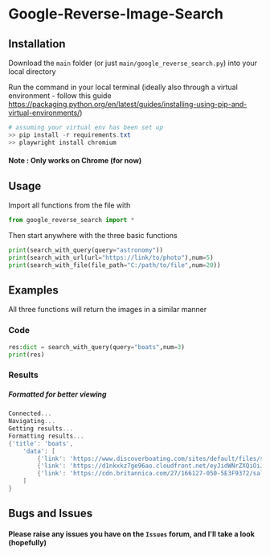 # Google-Reverse-Image-Search

## Installation
Download the `main` folder (or just `main/google_reverse_search.py`) into your local directory

Run the command in your local terminal (ideally also through a virtual environment - follow this guide https://packaging.python.org/en/latest/guides/installing-using-pip-and-virtual-environments/)
```ps1
# assuming your virtual env has been set up
>> pip install -r requirements.txt
>> playwright install chromium
```

#### Note : Only works on Chrome (for now)

## Usage

Import all functions from the file with 
```py
from google_reverse_search import *
```

Then start anywhere with the three basic functions

```py
print(search_with_query(query="astronomy"))
print(search_with_url(url="https://link/to/photo"),num=5)
print(search_with_file(file_path="C:/path/to/file",num=20))
```

## Examples
All three functions will return the images in a similar manner

### Code
```py
res:dict = search_with_query(query="boats",num=3)
print(res)
```

### Results
##### Formatted for better viewing
```ps1
Connected...
Navigating...
Getting results...
Formatting results...
{'title': 'boats', 
    'data': [
        {'link': 'https://www.discoverboating.com/sites/default/files/small-boats_1.jpg', 'name': 'The Ultimate Guide to Small Boats | Discover Boating', 'dimensions': [1200, 795]}, 
        {'link': 'https://d1nkxkz7ge96ao.cloudfront.net/eyJidWNrZXQiOiJzbW4tbWFpbi1zaXRlLWJ1Y2tldCIsImtleSI6ImltYWdlc1wvaW1hZ2luXC9McktPcmhFcE5FN0FNV3lFQUxRMUpFOE0wTjVsc1VkekxsNU9ZcEZsLmpwZyIsImVkaXRzIjp7InJlc2l6ZSI6eyJ3aWR0aCI6MjYwMCwiaGVpZ2h0IjoxMzAwLCJmaXQiOiJjb3ZlciJ9fX0=', 'name': "Family-Friendly Offshore Center Consoles & Bay Boats from 20' to 35' |  Sportsman Boats", 'dimensions': [2600, 1300]}, 
        {'link': 'https://cdn.britannica.com/27/166127-050-5E3F9372/salmon-fishing-boat-Alaska.jpg', 'name': 'Boat | Definition, History, Types, & Facts | Britannica', 'dimensions': [1600, 1075]}
    ]
}
```

## Bugs and Issues
#### Please raise any issues you have on the `Issues` forum, and I'll take a look (hopefully)

